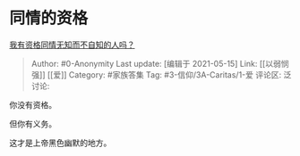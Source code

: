 # 同情的资格
[我有资格同情无知而不自知的人吗？](https://www.zhihu.com/question/441105696/answer/1791575775)

> Author: #0-Anonymity
> Last update: [编辑于 2021-05-15]
> Link: [[以弱悯强]] [[爱]]
> Category: #家族答集
> Tag: #3-信仰/3A-Caritas/1-爱
> 评论区:
> 泛讨论:

你没有资格。

但你有义务。

这才是上帝黑色幽默的地方。
